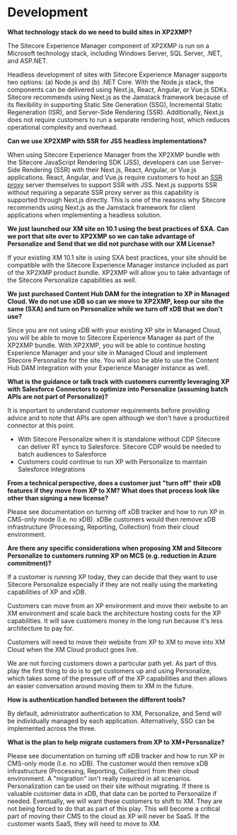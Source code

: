 # Development

**What technology stack do we need to build sites in XP2XMP?**

The Sitecore Experience Manager component of XP2XMP is run on a Microsoft technology stack, including Windows Server, SQL Server, .NET, and ASP.NET.

Headless development of sites with Sitecore Experience Manager supports two options: (a) Node.js and (b) .NET Core. With the Node.js stack, the components can be delivered using Next.js, React, Angular, or Vue.js SDKs. Sitecore recommends using Next.js as the Jamstack framework because of its flexibility in supporting Static Site Generation (SSG), Incremental Static Regeneration (ISR), and Server-Side Rendering (SSR). Additionally, Next.js does not require customers to run a separate rendering host, which reduces operational complexity and overhead.

**Can we use XP2XMP with SSR for JSS headless implementations?**

When using Sitecore Experience Manager from the XP2XMP bundle with the Sitecore JavaScript Rendering SDK (JSS), developers can use Server-Side Rendering (SSR) with their Next.js, React, Angular, or Vue.js applications. React, Angular, and Vue.js require customers to host an [SSR proxy](https://doc.sitecore.com/xp/en/developers/hd/190/sitecore-headless-development/server-side-render-jss-apps-headlessly-using-the-jss-proxy.html) server themselves to support SSR with JSS. Next.js supports SSR without requiring a separate SSR proxy server as this capability is supported through Next.js directly. This is one of the reasons why Sitecore recommends using Next.js as the Jamstack framework for client applications when implementing a headless solution.

**We just launched our XM site on 10.1 using the best practices of SXA. Can we port that site over to XP2XMP so we can take advantage of Personalize and Send that we did not purchase with our XM License?**

If your existing XM 10.1 site is using SXA best practices, your site should be compatible with the Sitecore Experience Manager instance included as part of the XP2XMP product bundle. XP2XMP will allow you to take advantage of the Sitecore Personalize capabilities as well.

**We just purchased Content Hub DAM for the integration to XP in Managed Cloud.  We do not use xDB so can we move to XP2XMP, keep our site the same (SXA) and turn on Personalize while we turn off xDB that we don&#39;t use?**

Since you are not using xDB with your existing XP site in Managed Cloud, you will be able to move to Sitecore Experience Manager as part of the XP2XMP bundle. With XP2XMP, you will be able to continue hosting Experience Manager and your site in Managed Cloud and implement Sitecore Personalize for the site. You will also be able to use the Content Hub DAM integration with your Experience Manager instance as well.

**What is the guidance or talk track with customers currently leveraging XP with Salesforce Connectors to optimize into Personalize (assuming batch APIs are not part of Personalize)?**

It is important to understand customer requirements before providing advice and to note that APIs are open although we don&#39;t have a productized connector at this point.

- With Sitecore Personalize when it is standalone without CDP Sitecore can deliver RT syncs to Salesforce. Sitecore CDP would be needed to batch audiences to Salesforce
- Customers could continue to run XP with Personalize to maintain Salesforce integrations

**From a technical perspective, does a customer just &quot;turn off&quot; their xDB features if they move from XP to XM? What does that process look like other than signing a new license?**

Please see documentation on turning off xDB tracker and how to run XP in CMS-only mode (I.e. no xDB). xDBe customers would then remove xDB infrastructure (Processing, Reporting, Collection) from their cloud environment.

**Are there any specific considerations when proposing XM and Sitecore Personalize to customers running XP on MCS (e.g. reduction in Azure commitment)?**

If a customer is running XP today, they can decide that they want to use Sitecore Personalize especially if they are not really using the marketing capabilities of XP and xDB.

Customers can move from an XP environment and move their website to an XM environment and scale back the architecture hosting costs for the XP capabilities. It will save customers money in the long run because it&#39;s less architecture to pay for.

Customers will need to move their website from XP to XM to move into XM Cloud when the XM Cloud product goes live.

We are not forcing customers down a particular path yet. As part of this play the first thing to do is to get customers up and using Personalize, which takes some of the pressure off of the XP capabilities and then allows an easier conversation around moving them to XM in the future.

**How is authentication handled between the different tools?**

By default, administrator authentication to XM, Personalize, and Send will be individually managed by each application. Alternatively, SSO can be implemented across the three.

**What is the plan to help migrate customers from XP to XM+Personalize?**

Please see documentation on turning off xDB tracker and how to run XP in CMS-only mode (I.e. no xDB). The customer would then remove xDB infrastructure (Processing, Reporting, Collection) from their cloud environment. A &quot;migration&quot; isn&#39;t really required in all scenarios. Personalization can be used on their site without migrating. If there is valuable customer data in xDB, that data can be ported to Personalize if needed. Eventually, we will want these customers to shift to XM. They are not being forced to do that as part of this play. This will become a critical part of moving their CMS to the cloud as XP will never be SaaS. If the customer wants SaaS, they will need to move to XM.
